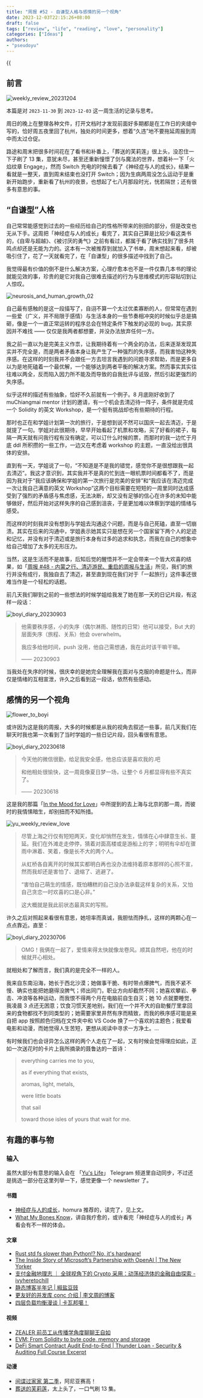 ```yaml
---
title: "周报 #52 - 自谦型人格与感情的另一个视角"
date: 2023-12-03T22:15:26+08:00
draft: false
tags: ["review", "life", "reading", "love", "personality"]
categories: ["Ideas"]
authors:
- "pseudoyu"
---
```


{{<audio src="audios/special_person.mp3" caption="《特别的人 - 方大同》" >}}

## 前言

![weekly_review_20231204](https://image.pseudoyu.com/images/weekly_review_20231204.png)

本篇是对 `2023-11-30` 到 `2023-12-03` 这一周生活的记录与思考。

周日的晚上在整理各种文件，打开文档时才发现前面好多期都是在工作日的夹缝中写的，恰好周五夜里回了杭州，独处的时间更多，想着“久违”地不要拖延周报到周中而太过仓促。

路途和周末把很多时间花在了看书和补番上，「葬送的芙莉莲」很上头，没忍住一下子刷了 13 集，意犹未尽，甚至还重新憧憬了剑与魔法的世界，想着补一下「火焰纹章 Engage」，然而 Switch 充电的时候去看了《神经症与人的成长》，结果一看就是一整天，直到周末结束也没打开 Switch；因为生病两周没怎么运动于是重新开始跑步，重新看了杭州的夜景，也想起了七八月那段时光，恍若隔世；还有很多有意思的事。

## “自谦型”人格

自己常常能感觉到过去的一些经历给自己的性格所带来的别扭的部分，但是改变也无从下手。这周把「神经症与人的成长」看完了，其实自己算是比较少看这类书的，《自卑与超越》、《被讨厌的勇气》之前有看过，都属于看了确实找到了很多共鸣点却还是无能为力的。这本有一次被推荐到就加入了书单，周末想起来看，却被吸引住了，花了一天就看完了，在「自谦型」的很多描述中找到了自己。

我觉得最有价值的倒不是什么解决方案，心理疗愈本也不是一件仅靠几本书的理论就能见效的事，珍贵的是它对我自己很难去描述的行为与思维模式的形容贴切到让人惊叹。

![neurosis_and_human_growth_02](https://image.pseudoyu.com/images/neurosis_and_human_growth_02.png)

自己最有感触的是这一段描写了，自诩不算一个太过优柔寡断的人，但常常在遇到一些爱（广义，并不局限于感情）与生活本身的一些节奏相冲突的时候似乎总是搞砸，像是一个一直正常运转的程序总会在特定条件下触发的必现的 bug，其实原因并不难找 —— 仅仅是我两者都想要，并没办法放弃任何一方。

我之前一直以为是完美主义作祟，让我期待着有一个两全的办法，后来逐渐发现其实并不完全是，而是两者矛盾本身让我产生了一种强烈的失序感，而我害怕这种失序感。在这样的时刻我并不会跟任一方去坦言我遇到的问题寻求帮助，而是更多自以为是地死磕着一个最优解，一个能够达到两者平衡的解决方案。然而事实其实往往难以两全，反而陷入因力所不能及而导致的自我批评与诋毁，然后引起更强烈的失序感。

似乎这样的描述有些抽象，恰好不久前就有一个例子。8 月底刚好收到了 muChiangmai mentor 计划的邀请，有一个机会去清迈待一阵子，条件就是完成一个 Solidity 的英文 Workshop，是一个挺有挑战却也有些期待的行程。

那时也正在和学姐计划第一次的旅行，于是想到说不然可以国庆一起去清迈，于是就提了一句。学姐对此很期待，早早开始看起了机票和攻略，买了好看的裙子，每隔一两天就有问我行程有没有确定，可以订什么时候的票，而那时的我一边忙于月底 ddl 所积攒的一些工作，一边又在考虑着 workshop 的主题，一直没给出很具体的安排。

直到有一天，学姐说了一句，“不知道是不是我的错觉，感觉你不是很想跟我一起去清迈”。我这才意识到，其实我并不是真的忙到连一眼机票时间都看不了，而是因为我对于“我应该确保和学姐的第一次旅行是完美的安排”和“我应该在清迈完成一次让我自己满意的英文 Workshop”这两个目标需要在短短的一周里同时达成感受到了强烈的矛盾感与焦虑感，无法决断，却又没有足够的信心在许多的未知中能够做好，然后开始对这样失序的自己感到沮丧，于是更加难以体察到学姐的情绪与感受。

而这样的时刻我并没有想到与学姐去沟通这个问题，而是与自己死磕，直至一切崩溃。其实在后来的沟通中，学姐表示她其实只是想在另一个国家留下两个人的足迹和记忆，并没有对于清迈或是旅行本身有过多的追求和执念，而我在自己的想象中给自己增加了太多的无形压力。

当然，这是生活而不是故事，后知后觉的醒悟并不一定会带来一个皆大欢喜的结果，如「[周报 #48 - 内蒙之行、清迈游民、重启的周报与生活](https://www.pseudoyu.com/en/2023/11/07/weekly_review_20231107/)」所见，我们的旅行并没有成行，我独自去了清迈，甚至直到现在我们对于「一起旅行」这件事还很难当作是一个轻松的话题。

前几天我们聊到之前的一些想法的时候学姐给我发了她在那一天的日记片段，有这样一段话：

![boyi_diary_20230903](https://image.pseudoyu.com/images/boyi_diary_20230903.png)

> 他需要秩序感，小的失序（偶尔淋雨、随性的日常）他可以接受，But 大的层面失序（旅程、关系）他会 overwhelm。
>
> 我应多给他时间，push 没用，他自己需想通，我在此时该干嘛干嘛。
>
> —— 20230903

当我处在失序的时候，很庆幸的是她完全理解我在面对与克服的命题是什么，而非仅是情绪的互相宣泄，许久之后看到这一段话，依然有些感动。

## 感情的另一个视角

![flower_to_boyi](https://image.pseudoyu.com/images/flower_to_boyi.jpg)

或许因为这是我的周报，大多的时候都是从我的视角去叙述一些事，前几天我们在聊天时我也第一次看到了当时学姐的一些日记片段，回头看很有意思。

![boyi_diary_20230618](https://image.pseudoyu.com/images/boyi_diary_20230618.png)

> 今天他的微信很勤，给足我安全感，他总应该是喜欢我的.吧
>
> 和他相处很愉快，这一周竟像夏日梦一场，让整个 6 月都显得有些不真实了。
>
> —— 20230618

这是我的那篇「[In the Mood for Love](https://www.pseudoyu.com/en/2023/07/10/weekly_review_20230710/)」中所提到的去上海与北京的那一周，而彼时的我情愫暗生，却别扭而不知所措。

![yu_weekly_review_love](https://image.pseudoyu.com/images/yu_weekly_review_love.png)

> 尽管上海之行仅有短短两天，变化却悄然在发生，情愫在心中肆意生长、蔓延。我们在外滩走走停停，猜着对面高楼或是游船上的字；明明有伞却在骤雨中淋着、笑着，像是长不大的两个人。
>
> 从虹桥各自离开的时候其实都明白再也没办法维持着原本那样的心照不宣，然而我却还是害怕了、退缩了、逃避了。
>
> “害怕自己萌生的情感，既怕糟糕的自己没办法承载这样复杂的关系，又怕自己贪恋一时欢喜的口是心非。”
>
> 这大概就是我此前状态最真实的写照。

许久之后对照起来看很有意思，她坦率而真诚，我胆怯而挣扎，这样的两颗心在一点点靠近。直至：

![boyi_diary_20230706](https://image.pseudoyu.com/images/boyi_diary_20230706.png)

> OMG！我俩在一起了，爱情来得太快就像龙卷风。顺其自然吧，他在的时候就开心相处。

就相处和了解而言，我们真的是完全不一样的人。

我来自东南沿海，她长于西北沙漠；她做事干脆、有时带点爆脾气，而我不紧不慢、确实也能把她磨得没脾气；师出同门，职业方向却截然不同；她喜欢攀岩、拳击、冲浪等各种运动，而我恨不得两个月在电脑前自生自灭；她 10 点就要睡觉，我凌晨 3 点还无困意；饮食习惯天差地别，我们在一个并不大的自助餐厅里拿回来的食物都找不到同类型的；她需要家里井然有序而精致，而我的秩序感可能是来自把 app 按照颜色归档在文件夹中和 VS Code 换了一个喜欢的主题色；我爱看电影和动漫，而她觉得人生苦短，更想从阅读中寻求一方净土。...

有时候我们也会讶异怎么这样的两个人走在了一起，又有时候会觉得理应如此，正如一次送花时的卡片上我所摘录的聂鲁达的一首诗：

> everything carries me to you,
>
> as if everything that exists,
>
> aromas, light, metals,
>
> were little boats
>
> that sail
>
> toward those isles of yours that wait for me.

## 有趣的事与物

### 输入

虽然大部分有意思的输入会在 「[Yu's Life](https://t.me/pseudoyulife)」 Telegram 频道里自动同步，不过还是挑选一部分在这里列举一下，感觉更像一个 newsletter 了。

#### 书籍

- [神经症与人的成长](https://book.douban.com/subject/26774193/)，homura 推荐的，读完了，见上文。
- [What My Bones Know](https://book.douban.com/subject/35754687/)，讲自我疗愈的，或许看完「神经症与人的成长」再看会有不一样的体会。

#### 文章

- [Rust std fs slower than Python!? No, it's hardware!](https://xuanwo.io/2023/04-rust-std-fs-slower-than-python/)
- [The Inside Story of Microsoft’s Partnership with OpenAI | The New Yorker](https://www.newyorker.com/magazine/2023/12/11/the-inside-story-of-microsofts-partnership-with-openai)
- [支付金融地理志 ｜ 全球视角下的 Crypto 采用：动荡经济体的金融自由探索 - ivyheretochill](https://ivyheretochill.xlog.app/Payment_Geography_Crypto_Adoption)
- [静态博客半年记 | 椒盐豆豉](https://blog.douchi.space/static-blog-half-year/#gsc.tab=0)
- [更友好的并发库 conc 介绍 | 李文周的博客](https://www.liwenzhou.com/posts/Go/conc/)
- [四层负载均衡漫谈 | 卡瓦邦噶！](https://www.kawabangga.com/posts/5301)

#### 视频

- [ZEALER 前员工从传播学角度聊聊王自如](https://www.bilibili.com/video/BV1m94y177Eo)
- [EVM: From Solidity to byte code, memory and storage](https://www.youtube.com/watch?v=RxL_1AfV7N4)
- [DeFi Smart Contract Audit End-to-End | Thunder Loan - Security & Auditing Full Course Excerpt](https://www.youtube.com/watch?v=nO0Q83VZCJM)

#### 动漫

- [间谍过家家 第二季](https://movie.douban.com/subject/36190888/)，阿尼亚赛高！
- [葬送的芙莉莲](http://movie.douban.com/subject/36093351/)，太上头了，一口气刷 13 集。
